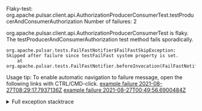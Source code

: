        
Flaky-test: org.apache.pulsar.client.api.AuthorizationProducerConsumerTest.testProducerAndConsumerAuthorization
Number of failures: 2

org.apache.pulsar.client.api.AuthorizationProducerConsumerTest is flaky. The testProducerAndConsumerAuthorization test method fails sporadically.

```
org.apache.pulsar.tests.FailFastNotifier$FailFastSkipException: Skipped after failure since testFailFast system property is set.
	at org.apache.pulsar.tests.FailFastNotifier.beforeInvocation(FailFastNotifier.java:88)

```

Usage tip: To enable automatic navigation to failure message, open the following links with CTRL/CMD-click.
[example failure 2021-08-27T08:29:17.7937136Z](https://github.com/apache/pulsar/runs/3441181143?check_suite_focus=true#step:9:1448)
[example failure 2021-08-27T00:49:56.6900484Z](https://github.com/apache/pulsar/runs/3438608157?check_suite_focus=true#step:9:1444)


<details>
<summary>Full exception stacktrace</summary>
<code><pre>
org.apache.pulsar.tests.FailFastNotifier$FailFastSkipException: Skipped after failure since testFailFast system property is set.
	at org.apache.pulsar.tests.FailFastNotifier.beforeInvocation(FailFastNotifier.java:88)

</pre></code>
</details>


